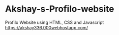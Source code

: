# Akshay-s-Profilo-website
Profilo Website using HTML, CSS and  Javascript
https://akshay336.000webhostapp.com/
